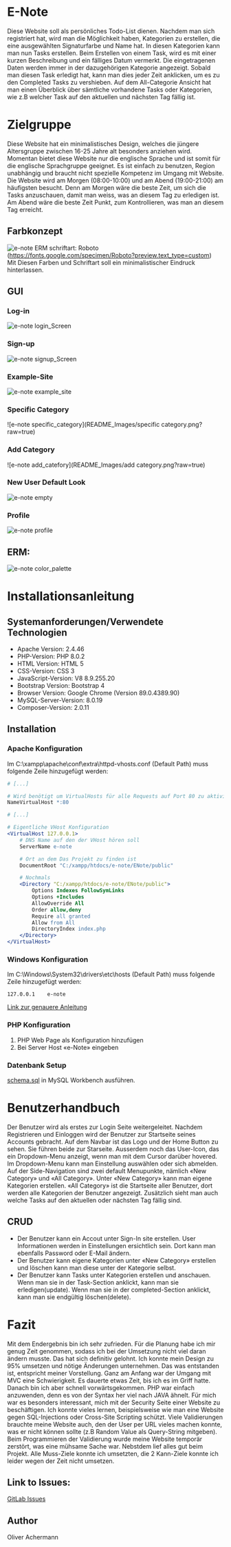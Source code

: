 # E-Note

Diese Website soll als persönliches Todo-List dienen. Nachdem man sich registriert hat, wird man die Möglichkeit haben, Kategorien zu erstellen, die eine ausgewählten Signaturfarbe und Name hat. In diesen Kategorien kann man nun Tasks erstellen. Beim Erstellen von einem Task, wird es mit einer kurzen Beschreibung und ein fälliges Datum vermerkt. Die eingetragenen Daten werden immer in der dazugehörigen Kategorie angezeigt. Sobald man diesen Task erledigt hat, kann man dies jeder Zeit anklicken, um es zu den Completed Tasks zu vershieben. Auf dem All-Categorie Ansicht hat man einen Überblick über sämtliche vorhandene Tasks oder Kategorien, wie z.B welcher Task auf den aktuellen und nächsten Tag fällig ist.


# Zielgruppe

Diese Website hat ein minimalistisches Design, welches die jüngere Altersgruppe zwischen 16-25 Jahre alt besonders anziehen wird. Momentan bietet diese Website nur die englische Sprache und ist somit für die englische Sprachgruppe geeignet. Es ist einfach zu benutzen, Region unabhängig und braucht nicht spezielle Kompetenz im Umgang mit Website. Die Website wird am Morgen (08:00-10:00) und am Abend (19:00-21:00) am häufigsten besucht. Denn am Morgen wäre die beste Zeit, um sich die Tasks anzuschauen, damit man weiss, was an diesem Tag zu erledigen ist. Am Abend wäre die beste Zeit Punkt, zum Kontrollieren, was man an diesem Tag erreicht.

## Farbkonzept
![e-note ERM](README_Images/color_theme.png?raw=true)
schriftart: Roboto (https://fonts.google.com/specimen/Roboto?preview.text_type=custom)<br>
Mit Diesen Farben und Schriftart soll ein minimalistischer Eindruck hinterlassen.

## GUI

### Log-in
![e-note login_Screen](README_Images/login.png?raw=true)

### Sign-up
![e-note signup_Screen](README_Images/signup.png?raw=true)

### Example-Site
![e-note example_site](README_Images/example_site.png?raw=true)

### Specific Category
![e-note specific_category](README_Images/specific category.png?raw=true)

### Add Category
![e-note add_catefory](README_Images/add category.png?raw=true)

### New User Default Look
![e-note empty](README_Images/empty.png?raw=true)

### Profile
![e-note profile](README_Images/profile.png?raw=true)

## ERM:
![e-note color_palette](README_Images/ERM.png?raw=true)

# Installationsanleitung

## Systemanforderungen/Verwendete Technologien

-	Apache Version: 2.4.46
-	PHP-Version: PHP 8.0.2
-	HTML Version: HTML 5
-	CSS-Version: CSS 3
-   JavaScript-Version: V8 8.9.255.20
-	Bootstrap Version: Bootstrap 4
-	Browser Version: Google Chrome (Version 89.0.4389.90)
-	MySQL-Server-Version: 8.0.19
-   Composer-Version: 2.0.11

## Installation

### Apache Konfiguration
Im C:\xampp\apache\conf\extra\httpd-vhosts.conf (Default Path) muss folgende Zeile hinzugefügt werden:<br>
```apache
# [...]

# Wird benötigt um VirtualHosts für alle Requests auf Port 80 zu aktivieren
NameVirtualHost *:80

# [...]

# Eigentliche VHost Konfiguration
<VirtualHost 127.0.0.1>
    # DNS Name auf den der VHost hören soll
    ServerName e-note

    # Ort an dem Das Projekt zu finden ist
    DocumentRoot "C:/xampp/htdocs/e-note/ENote/public"

    # Nochmals
    <Directory "C:/xampp/htdocs/e-note/ENote/public">
        Options Indexes FollowSymLinks
        Options +Includes
        AllowOverride All
        Order allow,deny
        Require all granted
        Allow from All
        DirectoryIndex index.php
    </Directory>
</VirtualHost>
```


### Windows Konfiguration
Im C:\Windows\System32\drivers\etc\hosts (Default Path) muss folgende Zeile hinzugefügt werden:<br>
```
127.0.0.1    e-note
```
[Link zur genauere Anleitung](https://git.bbcag.ch/inf-bl/zh/2020/applikationsentwicklung/andreas/webentwicklung/e-note/-/blob/master/ENote/README.md "MVC Anleitung")<br>

### PHP Konfiguration
1. PHP Web Page als Konfiguration hinzufügen
2. Bei Server Host «e-Note» eingeben

### Datenbank Setup
[schema.sql](https://git.bbcag.ch/inf-bl/zh/2020/applikationsentwicklung/andreas/webentwicklung/e-note/-/blob/master/ENote/data/schema.sql "Schema") in MySQL Workbench ausführen.

# Benutzerhandbuch
Der Benutzer wird als erstes zur Login Seite weitergeleitet. Nachdem Registrieren und Einloggen wird der Benutzer zur Startseite seines Accounts gebracht. Auf dem Navbar ist das Logo und der Home Button zu sehen. Sie führen beide zur Starseite. Ausserdem noch das User-Icon, das ein Dropdown-Menu anzeigt, wenn man mit dem Cursor darüber hovered. Im Dropdown-Menu kann man Einstellung auswählen oder sich abmelden. Auf der Side-Navigation sind zwei default Menupunkte, nämlich «New Category» und «All Category». Unter «New Category» kann man eigene Kategorien erstellen. «All Category» ist die Startseite aller Benutzer, dort werden alle Kategorien der Benutzer angezeigt. Zusätzlich sieht man auch welche Tasks auf den aktuellen oder nächsten Tag fällig sind.
## CRUD
- Der Benutzer kann ein Accout unter Sign-In site erstellen. User Informationen werden in Einstellungen ersichtlich sein. Dort kann man ebenfalls Password oder E-Mail ändern.
- Der Benutzer kann eigene Kategorien unter «New Category» erstellen und löschen kann man diese unter der Kategorie selbst.
- Der Benutzer kann Tasks unter Kategorien erstellen und anschauen. Wenn man sie in der Task-Section anklickt, kann man sie erledigen(update). Wenn man sie in der completed-Section anklickt, kann man sie endgültig löschen(delete).
 
# Fazit 
Mit dem Endergebnis bin ich sehr zufrieden. Für die Planung habe ich mir genug Zeit genommen, sodass ich bei der Umsetzung nicht viel daran ändern musste. Das hat sich definitiv gelohnt. Ich konnte mein Design zu 95% umsetzen und nötige Änderungen unternehmen. Das was entstanden ist, entspricht meiner Vorstellung. Ganz am Anfang war der Umgang mit MVC eine Schwierigkeit. Es dauerte etwas Zeit, bis ich es im Griff hatte. Danach bin ich aber schnell vorwärtsgekommen. PHP war einfach anzuwenden, denn es von der Syntax her viel nach JAVA ähnelt. Für mich war es besonders interessant, mich mit der Security Seite einer Website zu beschäftigen. Ich konnte vieles lernen, beispielsweise wie man eine Website gegen SQL-Injections oder Cross-Site Scripting schützt. Viele Validierungen brauchte meine Website auch, den der User per URL vieles machen konnte, was er nicht können sollte (z.B Random Value als Query-String mitgeben). Beim Programmieren der Validierung wurde meine Website temporär zerstört, was eine mühsame Sache war. Nebstdem lief alles gut beim Projekt. Alle Muss-Ziele konnte ich umsetzten, die 2 Kann-Ziele konnte ich leider wegen der Zeit nicht umsetzen.

## Link to Issues:
[GitLab Issues](https://git.bbcag.ch/inf-bl/zh/2020/applikationsentwicklung/andreas/webentwicklung/e-note/-/issues?scope=all&utf8=%E2%9C%93&state=all "GitHub Issues")

## Author

Oliver Achermann

